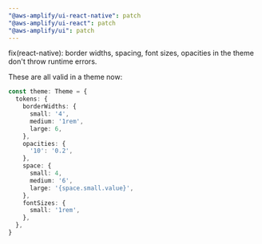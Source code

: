 ```yaml
---
"@aws-amplify/ui-react-native": patch
"@aws-amplify/ui-react": patch
"@aws-amplify/ui": patch
---
```


fix(react-native): border widths, spacing, font sizes, opacities in the theme don't throw runtime errors.

These are all valid in a theme now:

```typescript
const theme: Theme = {
  tokens: {
    borderWidths: {
      small: '4',
      medium: '1rem',
      large: 6,
    },
    opacities: {
      '10': '0.2',
    },
    space: {
      small: 4,
      medium: '6',
      large: '{space.small.value}',
    },
    fontSizes: {
      small: '1rem',
    },
  },
}
```
